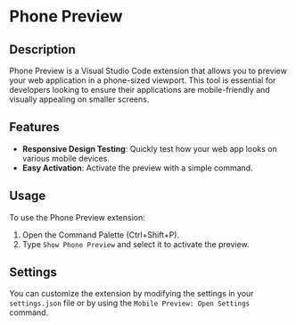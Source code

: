 # Phone Preview

## Description
Phone Preview is a Visual Studio Code extension that allows you to preview your web application in a phone-sized viewport. This tool is essential for developers looking to ensure their applications are mobile-friendly and visually appealing on smaller screens.

## Features
- **Responsive Design Testing**: Quickly test how your web app looks on various mobile devices.
- **Easy Activation**: Activate the preview with a simple command.

## Usage
To use the Phone Preview extension:
1. Open the Command Palette (Ctrl+Shift+P).
2. Type `Show Phone Preview` and select it to activate the preview.

## Settings
You can customize the extension by modifying the settings in your `settings.json` file or by using the `Mobile Preview: Open Settings` command.
